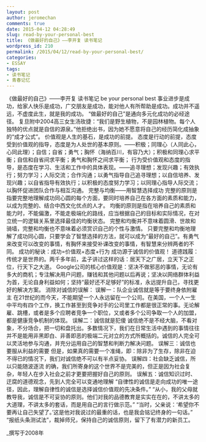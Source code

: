 ```yaml
---
layout: post
author: jeromechan
comments: true
date: 2015-04-12 04:28:49
slug: read-by-your-personal-best
title: 《做最好的自己》——李开复 读书笔记
wordpress_id: 210
permalink: /2015/04/12/read-by-your-personal-best/
categories:
- ESSAY
tags:
- 读书笔记
- 青春记忆
---
```


《做最好的自己》——李开复 读书笔记 be your personal best
事业进步是成功，给家人快乐是成功，广交朋友是成功，能对他人有所帮助是成功。成功并不遥远，不虚度此生，就是我的成功。
“做最好的自己”是通向多元化成功的必经途径。
复旦附中2004高三女生汤玫捷：“我们是野生植物，不是园林植物。每个人独特的优点就是自信的源泉。”他拒绝出书，因为她不愿意将自己的经历简化成抽象的“成才公式”。
价值观是人生的基石，是成功的前提。
态度是行动的前提，态度受到价值观的指导，态度是为人处世的基本原则。——积极；同理心（人同此心，心同此理）；自信；自省；勇气；胸怀（海纳百川，有容乃大）；积极和同理心求平衡；自信和自省间求平衡；勇气和胸怀之间求平衡；
行为受价值观和态度的指导，是态度在学习、生活和工作中的具体表现。——追寻理想；发现兴趣；有效执行；努力学习；人际交流；合作沟通；以勇气指导自己追寻理想；以自信培养、发现兴趣；以自省指导有效执行；以积极的态度努力学习；以同理心指导人际交流；以胸怀促进团队合作与相互沟通。
完整与均衡——用智慧选择成功
完整的原则是指要完整地理解成功同心圆的每个方面，要同时培养自己在各方面的素质和能力，以成为完整的、结合中西文化优点的人才。
均衡的原则是指在培养自己的素质和能力时，不能偏激，不能走极端化的路线，应当根据自己的目标和实际情况，在对立统一的逻辑关系里选择最佳的均衡状态。
完整和均衡并不意味着圆滑、世故和骑墙，完整和均衡也不意味着必须赏识自己的个性与激情。
只要完整和均衡地理解了成功同心圆，只要学会了智慧选择的方法，就可以成为“最好的自己”。有勇气来改变可以改变的事情，有胸怀来接受补课改变的事情，有智慧来分辨两者的不同。
成功的秘诀：成功=价值观+态度+行为
成功源于诚信的价值观！
道德践履：传统才是世界的。两千多年前，孟子讲过这样的话：居天下之广居，立天下之正位，行天下之大道。
Google公司的核心价值观是：坚决不做邪恶的事情，无论有多大的商机；专注解决用户问题，赚钱和其他问题以后再说；坚决以网络群体利益为首，无论自身利益如何；坚持“最好还不足够好”的标准，永远提升自己，寻找更好的解决方案。
消除对诚信的误解：
误解一：队企业诚信就是等于要终身依附雇主
在21世纪的而今天，不能期望一个人永远留在一个公司。在美国，一个人一生中平均有四个工作，换工作甚至到竞争对手的公司里工作都是很正常的事。无论解雇、跳槽，或者是多个应聘者竞争一个职位，又或者多个公司争取一个人的加盟，都是健康竞争机制的体现。
误解二：诚信就是犯傻
诚信绝不是不经大脑，不看对象，不分场合，把一切和盘托出。多数情况下，我们在日常生活中遇到的事情往往并不是能用非黑即白、非善即恶的极端二元对立的方式所概括的。诚信的人完全可以灵活地参与沟通，并充分运用自己的智慧和判断力解决问题。
误解三：诚信也要服从利益的需要
但是，如果真的需要一个准绳，即：除非为了生存，除非在迫不得已的情况下，我们对诚信绝不可以有半点妥协。
误解四：社会缺乏诚信，所以只能随波逐流
的确，我们所寄身的这个世界不是完美的，但正是因为社会复杂，年轻人在步入社会之前才更要把握好自己的原则。
误解五：诚信知识过时、迂腐的道德观念，先到人完全可以变通地理解
“自律性的诚信是走向成功的唯一途径，因此，理解自律性的诚信是选择诚信价值观的先决条件。”
“从小，我的父母就教导我，诚信是不可妥协的原则。他们对我的品德教育是实实在在的，不讲太多的大道理，不讲太多的套话，而是用自己的言行做示范。”
“当时，父亲说：‘希望你不要再让自己失望了。’这是他对我说过的最重的话，也是我会铭记终身的一句话。”
“报纸头条测试法”，裁掉师兄，保持自己的诚信原则，留下了有潜力的新员工。

_撰写于2008年



